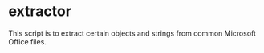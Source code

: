 # extractor
This script is to extract certain objects and strings from common Microsoft Office files.
